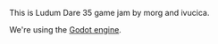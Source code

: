 This is Ludum Dare 35 game jam by morg and ivucica.

We're using the [Godot engine](http://www.godotengine.org/).
